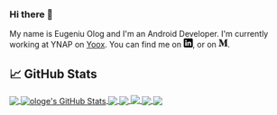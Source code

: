 ### Hi there 👋
My name is Eugeniu Olog and I'm an Android Developer. I'm currently working at YNAP on [Yoox](https://play.google.com/store/apps/details?id=com.yoox).
You can find me on [![LinkedIn][2.1]][2], or on [![Medium][1.1]][1].

## &#x1f4c8; GitHub Stats

<!--top langs-->
<a href="https://github.com/ologe/ologe">
  <img align="center" src="https://github-readme-stats.vercel.app/api/top-langs/?username=ologe&hide=ruby,objective-c&theme=dark" />
</a>

<!--stats-->
<a href="https://github.com/ologe/ologe">
  <img align="center" src="https://github-readme-stats.vercel.app/api?username=ologe&show_icons=true&include_all_commits=true&line_height=27&count_private=true&theme=dark&custom_title=ologe%20stats" alt="ologe's GitHub Stats" />
</a>

<!--canaree-->
<a href="https://github.com/ologe/canaree-music-player">
  <img align="center" src="https://github-readme-stats.vercel.app/api/pin/?username=ologe&repo=canaree-music-player&theme=dark" />
</a>

<!--content-resolver-SQL-->
<a href="https://github.com/ologe/android-content-resolver-SQL">
  <img align="center" src="https://github-readme-stats.vercel.app/api/pin/?username=ologe&repo=android-content-resolver-SQL&theme=dark" />
</a>

<!--flow test observer-->
<a href="https://github.com/ologe/flow-test-observer">
  <img align="top" src="https://github-readme-stats.vercel.app/api/pin/?username=ologe&repo=flow-test-observer&theme=dark" />
</a>

<!--material-studies-->
<a href="https://github.com/ologe/material-studies">
  <img align="center" src="https://github-readme-stats.vercel.app/api/pin/?username=ologe&repo=material-studies&theme=dark" />
</a>

<!--trebuchet-->
<a href="https://github.com/ologe/trebuchet">
  <img align="center" src="https://github-readme-stats.vercel.app/api/pin/?username=ologe&repo=trebuchet&theme=dark" />
</a>

<!--icons with padding-->
[1.1]: https://github.com/ologe/ologe/blob/main/medium.png
[2.1]: https://github.com/ologe/ologe/blob/main/linkedin-3-16.png

<!-- social -->
[1]: https://medium.com/@eugeniu.olog
[2]: https://www.linkedin.com/in/eugeniu-olog/


<!--
**ologe/ologe** is a ✨ _special_ ✨ repository because its `README.md` (this file) appears on your GitHub profile.

Here are some ideas to get you started:

- 🔭 I’m currently working on ...
- 🌱 I’m currently learning ...
- 👯 I’m looking to collaborate on ...
- 🤔 I’m looking for help with ...
- 💬 Ask me about ...
- 📫 How to reach me: ...
- 😄 Pronouns: ...
- ⚡ Fun fact: ...
-->

